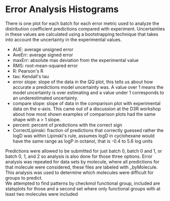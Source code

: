 # Error Analysis Histograms

There is one plot for each batch for each error metric used to analyze the distribution coefficient predictions compared with experiment. 
Uncertainties in these values are calculated using a bootstrapping technique that takes into account the uncertainty in the experimental values. 

* AUE: average unsigned error
* AveErr: average signed error
* maxErr: absolute max deviation from the experimental value
* RMS: root-mean-squared error
* R: Pearson's R
* tau: Kendall's tau
* error slope: slope of the data in the QQ plot, this tells us about how accurate a predictions model uncertainty was. A value over 1 means the model uncertainty is over estimating and a value under 1 corresponds to an underestimated uncertainty.
* compare slope: slope of data in the comparison plot with experimental data on the x-axis. This came out of a discussion at the D3R workshop about how most shown examples of comparison plots had the same shape with a > 1 slope. 
* percent: percent of predictions with the correct sign
* CorrectLipinski: fraction of predictions that correctly guessed rather the logD was within Lipinski's rule, assumes logD in cyclohexane would have the same range as logP in octanol, that is -0.4 to 5.6 log units
 
Predictions were allowed to be submitted for just batch 0, batch 0 and 1, or batch 0, 1, and 2 so analysis is also done for those three options.
Error analysis was repeated for data sets by molecule, where all predictions for that molecule were considered, these files are labeled with _byMolecule. This analysis was used to determine which molecules were difficult for groups to predict.  
We attempted to find patterns by checkmol functional group, included are statsplots for those and a second set where only functional groups with at least two molecules were included
